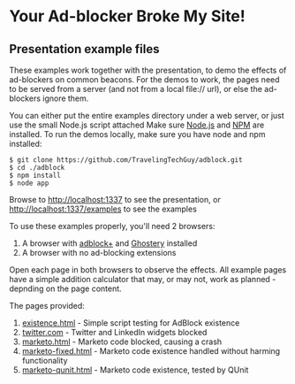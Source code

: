 Your Ad-blocker Broke My Site!
==============================
Presentation example files
--------------------------
These examples work together with the presentation, to demo the effects of ad-blockers on common beacons.
For the demos to work, the pages need to be served from a server (and not from a local file:// url), or else the ad-blockers ignore them.

You can either put the entire examples directory under a web server, or just use the small Node.js script attached
Make sure [Node.js](http://nodejs.org/) and [NPM](https://npmjs.org/) are installed.
To run the demos locally, make sure you have node and npm installed:

	$ git clone https://github.com/TravelingTechGuy/adblock.git
	$ cd ./adblock
	$ npm install
	$ node app

Browse to [http://localhost:1337](http://localhost:1337) to see the presentation, or [http://localhost:1337/examples](http://localhost:1337/examples) to see the examples

To use these examples properly, you'll need 2 browsers:

1. A browser with [adblock+](http://www.adblockplus.org) and [Ghostery](http://www.ghostery.com) installed
2. A browser with no ad-blocking extensions

Open each page in both browsers to observe the effects. 
All example pages have a simple addition calculator that may, or may not, work as planned - depnding on the page content.

The pages provided:

1. [existence.html](http://localhost:1337/examples/marketo.html) - Simple script testing for AdBlock existence
2. [twitter.com](http://localhost:1337/examples/twitter.html) - Twitter and LinkedIn widgets blocked
3. [marketo.html](http://localhost:1337/examples/marketo.html) - Marketo code blocked, causing a crash
4. [marketo-fixed.html](http://localhost:1337/examples/marketo-fixed.html) - Marketo code existence handled without harming functionality
5. [marketo-qunit.html](http://localhost:1337/examples/marketo-qunit.html) - Marketo code existence, tested by QUnit